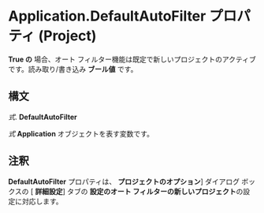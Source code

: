 
# Application.DefaultAutoFilter プロパティ (Project)

 **True の** 場合、オート フィルター機能は既定で新しいプロジェクトのアクティブです。読み取り/書き込み **ブール値** です。


## 構文

 _式_. **DefaultAutoFilter**

 _式_ **Application** オブジェクトを表す変数です。


## 注釈

 **DefaultAutoFilter** プロパティは、 **プロジェクトのオプション**] ダイアログ ボックスの [ **詳細設定**] タブの **設定のオート フィルターの新しいプロジェクト**の設定に対応します。

